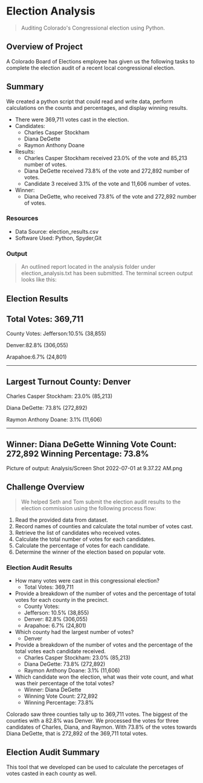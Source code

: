# Election Analysis

> Auditing Colorado's Congressional election using Python.

## Overview of Project

A Colorado Board of Elections employee has given us the following tasks to complete the election audit of a recent local congressional election. 

## Summary

We created a python script that could read and write data, perform calculations on the counts and percentages, and display winning results.

- There were 369,711 votes cast in the election.
- Candidates:
  - Charles Casper Stockham
  - Diana DeGette
  - Raymon Anthony Doane
- Results:
  - Charles Casper Stockham received 23.0% of the vote and 85,213 number of votes.
  - Diana DeGette received 73.8% of the vote and 272,892 number of votes.
  - Candidate 3 received 3.1% of the vote and 11,606 number of votes.
- Winner:
  - Diana DeGette, who received 73.8% of the vote and 272,892 number of votes.

### Resources

- Data Source: election_results.csv
- Software Used: Python, Spyder,Git

### Output

> An outlined report located in the analysis folder under election_analysis.txt has been submitted. The terminal screen output looks like this:

Election Results
-------------------------
Total Votes: 369,711
-------------------------

County Votes:
Jefferson:10.5% (38,855)

Denver:82.8% (306,055)

Arapahoe:6.7% (24,801)

-------------------------
Largest Turnout County: Denver
-------------------------

Charles Casper Stockham: 23.0% (85,213)

Diana DeGette: 73.8% (272,892)

Raymon Anthony Doane: 3.1% (11,606)

-------------------------
Winner: Diana DeGette
Winning Vote Count: 272,892
Winning Percentage: 73.8%
-------------------------

 Picture of output: Analysis/Screen Shot 2022-07-01 at 9.37.22 AM.png
 
## Challenge Overview

> We helped Seth and Tom submit the election audit results to the election commission using the following process flow:

1. Read the provided data from dataset.
2. Record names of counties and calculate the total number of votes cast.
3. Retrieve the list of candidates who received votes.
4. Calculate the total number of votes for each candidates.
5. Calculate the percentage of votes for each candidate.
6. Determine the winner of the election based on popular vote.


### Election Audit Results


- How many votes were cast in this congressional election?
  - Total Votes: 369,711
- Provide a breakdown of the number of votes and the percentage of total votes for each county in the precinct.
  - County Votes:
  - Jefferson: 10.5% (38,855)
  - Denver: 82.8% (306,055)
  - Arapahoe: 6.7% (24,801)
- Which county had the largest number of votes?
  - Denver
- Provide a breakdown of the number of votes and the percentage of the total votes each candidate received.
  - Charles Casper Stockham: 23.0% (85,213)
  - Diana DeGette: 73.8% (272,892)
  - Raymon Anthony Doane: 3.1% (11,606)
- Which candidate won the election, what was their vote count, and what was their percentage of the total votes?
  - Winner: Diana DeGette
  - Winning Vote Count: 272,892
  - Winning Percentage: 73.8%

Colorado saw three counties tally up to 369,711 votes. The biggest of the counties with a 82.8% was Denver. We processed the votes for three candidates of Charles, Diana, and Raymon. With 73.8% of the votes towards Diana DeGette, that is 272,892 of the 369,711 total votes.


## Election Audit Summary

This tool that we developed can be used to calculate the percetages of votes casted in each county as well. 




